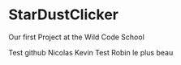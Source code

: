 # StarDustClicker
Our first Project at the Wild Code School

Test github Nicolas
Kevin
Test Robin le plus beau